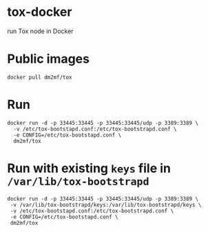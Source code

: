 # tox-docker
run Tox node in Docker

# Public images
`docker pull dm2mf/tox`

# Run
````
docker run -d -p 33445:33445 -p 33445:33445/udp -p 3389:3389 \
  -v /etc/tox-bootstapd.conf:/etc/tox-bootstrapd.conf \
  -e CONFIG=/etc/tox-bootstapd.conf \
  dm2mf/tox
````
# Run with existing `keys` file in `/var/lib/tox-bootstrapd`
````
docker run -d -p 33445:33445 -p 33445:33445/udp -p 3389:3389 \
 -v /var/lib/tox-bootstrapd/keys:/var/lib/tox-bootstrapd/keys \
 -v /etc/tox-bootstapd.conf:/etc/tox-bootstrapd.conf \
 -e CONFIG=/etc/tox-bootstapd.conf \
 dm2mf/tox
````
